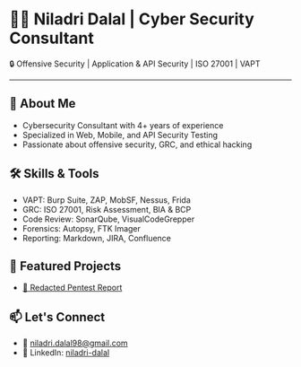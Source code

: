 # 👨‍💻 Niladri Dalal | Cyber Security Consultant

🔒 Offensive Security | Application & API Security | ISO 27001 | VAPT

---

## 🚀 About Me
- Cybersecurity Consultant with 4+ years of experience
- Specialized in Web, Mobile, and API Security Testing
- Passionate about offensive security, GRC, and ethical hacking

## 🛠️ Skills & Tools
- VAPT: Burp Suite, ZAP, MobSF, Nessus, Frida
- GRC: ISO 27001, Risk Assessment, BIA & BCP
- Code Review: SonarQube, VisualCodeGrepper
- Forensics: Autopsy, FTK Imager
- Reporting: Markdown, JIRA, Confluence

## 📂 Featured Projects
- [🔐 Redacted Pentest Report](https://github.com/niladri-sec/redacted-pentest-report)

## 📫 Let's Connect
- 📧 niladri.dalal98@gmail.com
- 💼 LinkedIn: [niladri-dalal](https://www.linkedin.com/in/niladri-dalal-70744b1a2/)
